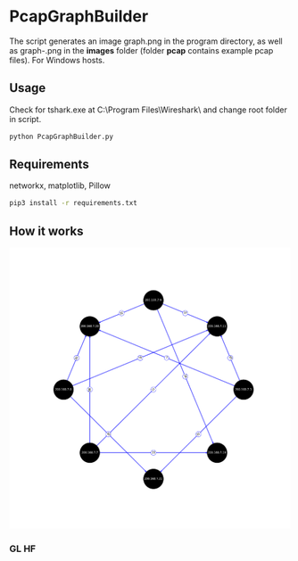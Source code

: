 # PcapGraphBuilder

The script generates an image graph.png in the program directory, as well as graph-<timestamp>.png in the **images** folder (folder **pcap** contains example pcap files). For Windows hosts.

## Usage
Check for tshark.exe at C:\Program Files\Wireshark\ and change root folder in script.
  
```bash
python PcapGraphBuilder.py
```

## Requirements

networkx, matplotlib, Pillow
```bash
pip3 install -r requirements.txt
```

## How it works
  
<img src="https://github.com/ioneov/PcapGraphBuilder/blob/main/graph.png" width="700">

### GL HF
